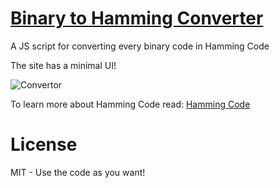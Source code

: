 # [Binary to Hamming Converter](https://eneajaho.me/hamming/)
A JS script for converting every binary code in Hamming Code 

The site has a minimal UI! 

![Convertor](https://i.imgur.com/2w4U76x.png)

To learn more about Hamming Code read: [Hamming Code](https://en.bitcoinwiki.org/wiki/Hamming_code)

# License
MIT - Use the code as you want! 

